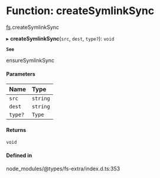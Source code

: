 # Function: createSymlinkSync

[fs](../modules/fs.md).createSymlinkSync

▸ **createSymlinkSync**(`src`, `dest`, `type?`): `void`

**`See`**

ensureSymlinkSync

#### Parameters

| Name | Type |
| :------ | :------ |
| `src` | `string` |
| `dest` | `string` |
| `type?` | `Type` |

#### Returns

`void`

#### Defined in

node_modules/@types/fs-extra/index.d.ts:353
